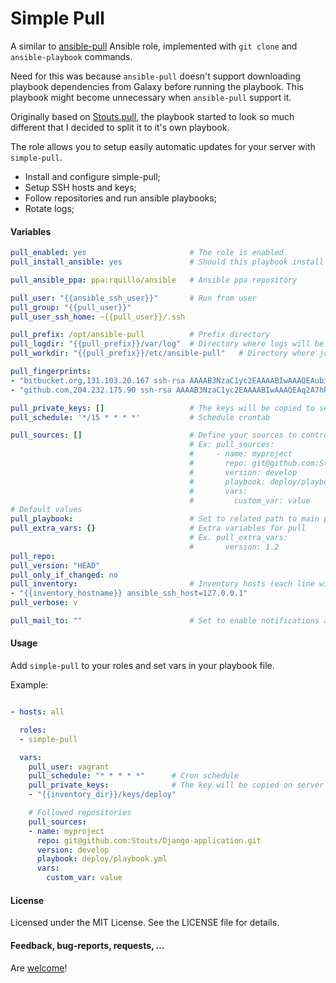 Simple Pull
===========

A similar to [ansible-pull](http://docs.ansible.com/playbooks_intro.html#ansible-pull) Ansible role, implemented
with `git clone` and `ansible-playbook` commands.

Need for this was because `ansible-pull` doesn't support downloading playbook dependencies from Galaxy before running the playbook.
This playbook might become unnecessary when `ansible-pull` support it.

Originally based on [Stouts.pull](https://github.com/Stouts/Stouts.pull), the playbook started to look so much different that I decided
to split it to it's own playbook.

The role allows you to setup easily automatic updates for your server with `simple-pull`.

* Install and configure simple-pull;
* Setup SSH hosts and keys;
* Follow repositories and run ansible playbooks;
* Rotate logs;


#### Variables

```yaml
pull_enabled: yes                       # The role is enabled
pull_install_ansible: yes               # Should this playbook install Ansible

pull_ansible_ppa: ppa:rquillo/ansible   # Ansible ppa repository

pull_user: "{{ansible_ssh_user}}"       # Run from user
pull_group: "{{pull_user}}"
pull_user_ssh_home: ~{{pull_user}}/.ssh

pull_prefix: /opt/ansible-pull          # Prefix directory
pull_logdir: "{{pull_prefix}}/var/log"  # Directory where logs will be stored
pull_workdir: "{{pull_prefix}}/etc/ansible-pull"   # Directory where jobs will be runned

pull_fingerprints:
- "bitbucket.org,131.103.20.167 ssh-rsa AAAAB3NzaC1yc2EAAAABIwAAAQEAubiN81eDcafrgMeLzaFPsw2kNvEcqTKl/VqLat/MaB33pZy0y3rJZtnqwR2qOOvbwKZYKiEO1O6VqNEBxKvJJelCq0dTXWT5pbO2gDXC6h6QDXCaHo6pOHGPUy+YBaGQRGuSusMEASYiWunYN0vCAI8QaXnWMXNMdFP3jHAJH0eDsoiGnLPBlBp4TNm6rYI74nMzgz3B9IikW4WVK+dc8KZJZWYjAuORU3jc1c/NPskD2ASinf8v3xnfXeukU0sJ5N6m5E8VLjObPEO+mN2t/FZTMZLiFqPWc/ALSqnMnnhwrNi2rbfg/rd/IpL8Le3pSBne8+seeFVBoGqzHM9yXw=="
- "github.com,204.232.175.90 ssh-rsa AAAAB3NzaC1yc2EAAAABIwAAAQEAq2A7hRGmdnm9tUDbO9IDSwBK6TbQa+PXYPCPy6rbTrTtw7PHkccKrpp0yVhp5HdEIcKr6pLlVDBfOLX9QUsyCOV0wzfjIJNlGEYsdlLJizHhbn2mUjvSAHQqZETYP81eFzLQNnPHt4EVVUh7VfDESU84KezmD5QlWpXLmvU31/yMf+Se8xhHTvKSCZIFImWwoG6mbUoWf9nzpIoaSjB+weqqUUmpaaasXVal72J+UX2B+2RPW3RcT0eOzQgqlJL3RKrTJvdsjE3JEAvGq3lGHSZXy28G3skua2SmVi/w4yCE6gbODqnTWlg7+wC604ydGXA8VJiS5ap43JXiUFFAaQ=="

pull_private_keys: []                   # The keys will be copied to server
pull_schedule: '*/15 * * * *'           # Schedule crontab

pull_sources: []                        # Define your sources to control
                                        # Ex: pull_sources:
                                        #     - name: myproject
                                        #       repo: git@github.com:Stouts/Django-application.git
                                        #       version: develop
                                        #       playbook: deploy/playbook.yml
                                        #       vars:
                                        #         custom_var: value
# Default values
pull_playbook:                          # Set to related path to main playbook file
pull_extra_vars: {}                     # Extra variables for pull
                                        # Ex. pull_extra_vars:
                                        #       version: 1.2
pull_repo:
pull_version: "HEAD"
pull_only_if_changed: no
pull_inventory:                         # Inventory hosts (each line will be addded to inventory as is)
- "{{inventory_hostname}} ansible_ssh_host=127.0.0.1"
pull_verbose: v

pull_mail_to: ""                        # Set to enable notifications about errors
```

#### Usage

Add `simple-pull` to your roles and set vars in your playbook file.

Example:

```yaml

- hosts: all

  roles:
  - simple-pull

  vars:
    pull_user: vagrant
    pull_schedule: "* * * * *"      # Cron schedule
    pull_private_keys:              # The key will be copied on server
    - "{{inventory_dir}}/keys/deploy"

    # Followed repositories
    pull_sources:
    - name: myproject
      repo: git@github.com:Stouts/Django-application.git
      version: develop
      playbook: deploy/playbook.yml
      vars:
        custom_var: value

```

#### License

Licensed under the MIT License. See the LICENSE file for details.

#### Feedback, bug-reports, requests, ...

Are [welcome](https://github.com/ernoaapa/simple-pull/issues)!

